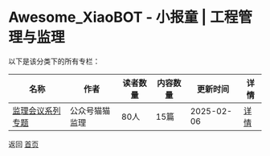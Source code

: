 # Awesome_XiaoBOT - 小报童 | 工程管理与监理

以下是该分类下的所有专栏：

| 名称 | 作者 | 读者数量 | 内容数量 | 更新时间 | 详情 |
|------|------|----------|----------|----------|------|
| [监理会议系列专题](https://xiaobot.net/p/maomaojianli2?refer=0b133df9-27dc-423b-8101-639049001c13) | 公众号猫猫监理 | 80人 | 15篇 |  2025-02-06 | [详情](data/maomaojianli2.md) |


返回 [首页](../README.md)
